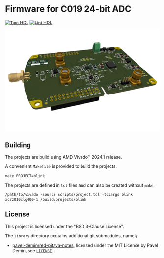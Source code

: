 # Firmware for C019 24-bit ADC

[![Test HDL](https://github.com/3j14/analog-in-fw/actions/workflows/test.yml/badge.svg?event=push)](https://github.com/3j14/analog-in-fw/actions/workflows/test.yml)
[![Lint HDL](https://github.com/3j14/analog-in-fw/actions/workflows/lint.yml/badge.svg?event=push)](https://github.com/3j14/analog-in-fw/actions/workflows/lint.yml)

![3D image of the 24-bit ADC extension board](/.github/artwork/c019-24-bit-ADC-r2.png)

## Building

The projects are build using AMD Vivado&trade; 2024.1 release.

A convenient `Makefile` is provided to build the projects.
```shell
make PROJECT=blink
```
The projects are defined in `tcl` files and can also be created without `make`:
```shell
/path/to/vivado -source scripts/project.tcl -tclargs blink xc7z010clg400-1 /build/projects/blink
```

## License

This project is licensed under the "BSD 3-Clause License".

The `library` directory contains additional git submodules, namely
 - [pavel-demin/red-pitaya-notes](https://github.com/pavel-demin/red-pitaya-notes),
    licensed under the MIT License by Pavel Demin,
    see [`LICENSE`](https://github.com/pavel-demin/red-pitaya-notes/blob/master/LICENSE).

